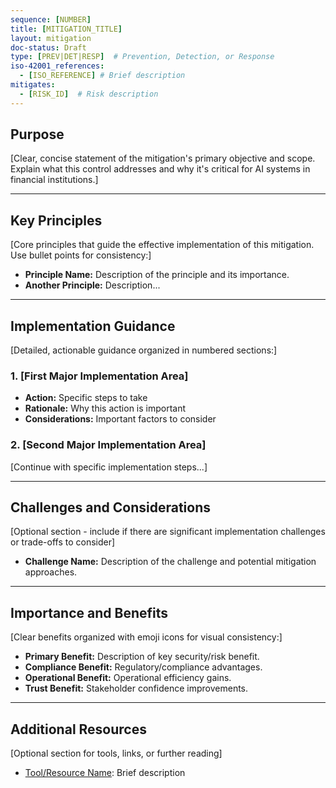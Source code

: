 ```yaml
---
sequence: [NUMBER]
title: [MITIGATION_TITLE]
layout: mitigation
doc-status: Draft
type: [PREV|DET|RESP]  # Prevention, Detection, or Response
iso-42001_references:
  - [ISO_REFERENCE] # Brief description
mitigates:
  - [RISK_ID]  # Risk description
---
```


## Purpose

[Clear, concise statement of the mitigation's primary objective and scope. Explain what this control addresses and why it's critical for AI systems in financial institutions.]

---

## Key Principles

[Core principles that guide the effective implementation of this mitigation. Use bullet points for consistency:]

* **Principle Name:** Description of the principle and its importance.
* **Another Principle:** Description...

---

## Implementation Guidance

[Detailed, actionable guidance organized in numbered sections:]

### 1. [First Major Implementation Area]
* **Action:** Specific steps to take
* **Rationale:** Why this action is important
* **Considerations:** Important factors to consider

### 2. [Second Major Implementation Area]
[Continue with specific implementation steps...]

---

## Challenges and Considerations

[Optional section - include if there are significant implementation challenges or trade-offs to consider]

* **Challenge Name:** Description of the challenge and potential mitigation approaches.

---

## Importance and Benefits

[Clear benefits organized with emoji icons for visual consistency:]

* **Primary Benefit:** Description of key security/risk benefit.
* **Compliance Benefit:** Regulatory/compliance advantages.
* **Operational Benefit:** Operational efficiency gains.
* **Trust Benefit:** Stakeholder confidence improvements.

---

## Additional Resources

[Optional section for tools, links, or further reading]

* [Tool/Resource Name](URL): Brief description
